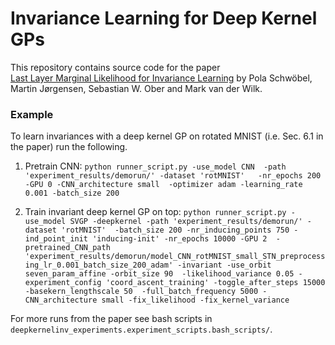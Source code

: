 # Invariance Learning for Deep Kernel GPs
This repository contains source code for the paper  
[Last Layer Marginal Likelihood for Invariance Learning](
https://arxiv.org/pdf/2106.07512.pdf) by
Pola Schwöbel, Martin Jørgensen, Sebastian W. Ober and Mark van der Wilk.

### Example
To learn invariances with a deep kernel GP on rotated MNIST (i.e. Sec. 6.1 in the paper) run the following. 

1. Pretrain CNN:
`python runner_script.py -use_model CNN  -path 'experiment_results/demorun/' -dataset 'rotMNIST'  
-nr_epochs 200 -GPU 0 -CNN_architecture small 
 -optimizer adam -learning_rate 0.001 -batch_size 200`


2. Train invariant deep kernel GP on top:
`python runner_script.py -use_model SVGP -deepkernel -path 'experiment_results/demorun/' -dataset 'rotMNIST' 
-batch_size 200 -nr_inducing_points 750 -ind_point_init 'inducing-init' -nr_epochs 10000 -GPU 2 
-pretrained_CNN_path 'experiment_results/demorun/model_CNN_rotMNIST_small_STN_preprocessing_lr_0.001_batch_size_200_adam'
-invariant -use_orbit seven_param_affine -orbit_size 90 
-likelihood_variance 0.05 -experiment_config 'coord_ascent_training' -toggle_after_steps 15000 -basekern_lengthscale 50 
 -full_batch_frequency 5000 -CNN_architecture small -fix_likelihood -fix_kernel_variance`


For more runs from the paper see bash scripts in `deepkernelinv_experiments.experiment_scripts.bash_scripts/`.